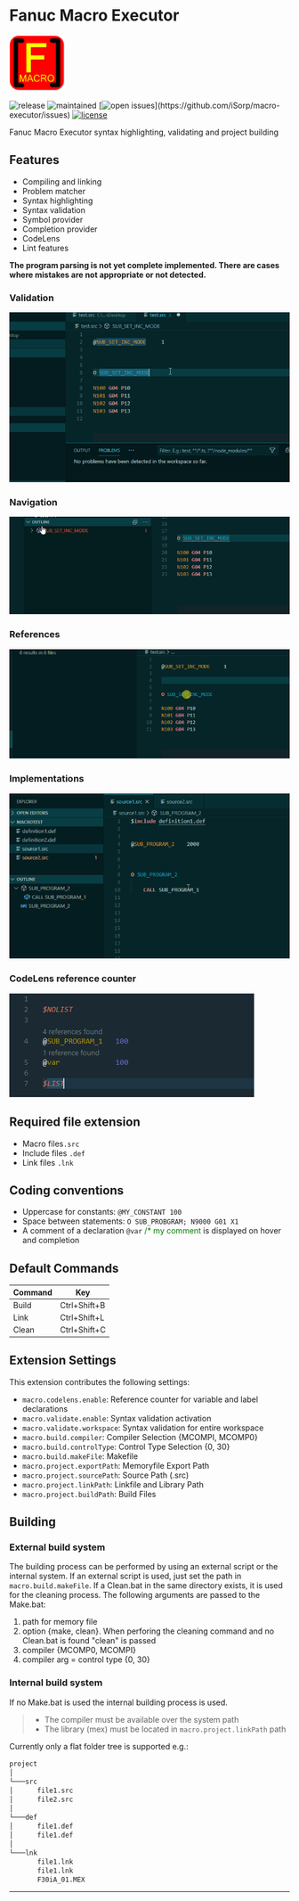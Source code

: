 # Fanuc Macro Executor

<img src="./resources/icon.png" alt="drawing" width="100"/>

![release](https://img.shields.io/github/v/release/iSorp/macro-executor)
![maintained](https://img.shields.io/maintenance/yes/2020.svg)
[![open issues](https://img.shields.io/github/issues/iSorp/macro-executor.svg?)](https://github.com/iSorp/macro-executor/issues)
[![license](https://img.shields.io/github/license/iSorp/macro-executor)](https://opensource.org/licenses/MIT)


Fanuc Macro Executor syntax highlighting, validating and project building 

## Features

* Compiling and linking
* Problem matcher
* Syntax highlighting
* Syntax validation
* Symbol provider
* Completion provider
* CodeLens
* Lint features

**The program parsing is not yet complete implemented. There are cases where mistakes are not appropriate or not detected.**


### Validation
![Validation](./resources/validation.gif)

### Navigation
![Navigation](./resources/navigation.gif)

### References
![References](./resources/references.gif)

### Implementations
![Implementations](./resources/implementations.gif)

### CodeLens reference counter
![CodeLens](./resources/codelens.png)

## Required file extension
* Macro files`.src`
* Include files `.def` 
* Link files `.lnk` 

## Coding conventions
* Uppercase for constants: `@MY_CONSTANT 100`
* Space between statements: `O SUB_PROBGRAM; N9000 G01 X1`
* A comment of a declaration `@var` <span style="color:green">/* my comment</span> is displayed on hover and completion



## Default Commands

| Command | Key          |
|---------|--------------|
| Build   | Ctrl+Shift+B |
| Link    | Ctrl+Shift+L |
| Clean   | Ctrl+Shift+C |


## Extension Settings

This extension contributes the following settings:


* `macro.codelens.enable`: Reference counter for variable and label declarations
* `macro.validate.enable`: Syntax validation activation
* `macro.validate.workspace`: Syntax validation for entire workspace
* `macro.build.compiler`: Compiler Selection {MCOMPI, MCOMP0}
* `macro.build.controlType`: Control Type Selection {0, 30}
* `macro.build.makeFile`: Makefile
* `macro.project.exportPath`: Memoryfile Export Path
* `macro.project.sourcePath`: Source Path (.src)
* `macro.project.linkPath`: Linkfile and Library Path
* `macro.project.buildPath`: Build Files


## Building

### External build system
The building process can be performed by using an external script or the internal system. If an external script is used,
just set the path in `macro.build.makeFile`. If a Clean.bat in the same directory exists, it is used for the cleaning process.
The following arguments are passed to the Make.bat: 

1. path for memory file
2. option {make, clean}. When perforing the cleaning command and no Clean.bat is found "clean" is passed 
3. compiler {MCOMP0, MCOMPI}
4. compiler arg = control type {0, 30}

### Internal build system
If no Make.bat is used the internal building process is used.
>- The compiler must be available over the system path
>- The library (mex) must be located in `macro.project.linkPath` path 

Currently only a flat folder tree is supported e.g.:

```
project 
│
└───src
│      file1.src
│      file2.src
│   
└───def
│      file1.def
│      file1.def
│ 
└───lnk
       file1.lnk
       file1.lnk
       F30iA_01.MEX

```

-----------------------------------------------------------------------------------------------------------